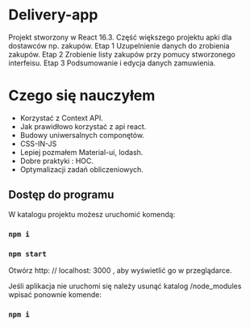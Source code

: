 # Delivery-app

Projekt stworzony w React 16.3.
Część większego projektu apki dla dostawców np. zakupów.
Etap 1 Uzupelnienie danych do zrobienia zakupów.
Etap 2 Zrobienie listy zakupów przy pomucy stworzonego interfeisu.
Etap 3 Podsumowanie i edycja danych zamuwienia.

# Czego się nauczyłem

* Korzystać z Context API.
* Jak prawidłowo korzystać z api react.
* Budowy uniwersalnych componętów.
* CSS-IN-JS
* Lepiej pozmałem Material-ui, lodash.
* Dobre praktyki :  HOC.
* Optymalizacji zadań obliczeniowych.


## Dostęp do programu

W katalogu projektu możesz uruchomić komendą:

### `npm i`
### `npm start`


Otwórz http: // localhost: 3000 , aby wyświetlić go w przeglądarce.

Jeśli aplikacja nie uruchomi się należy usunąć katalog /node_modules wpisać ponownie komende:

### `npm i`


